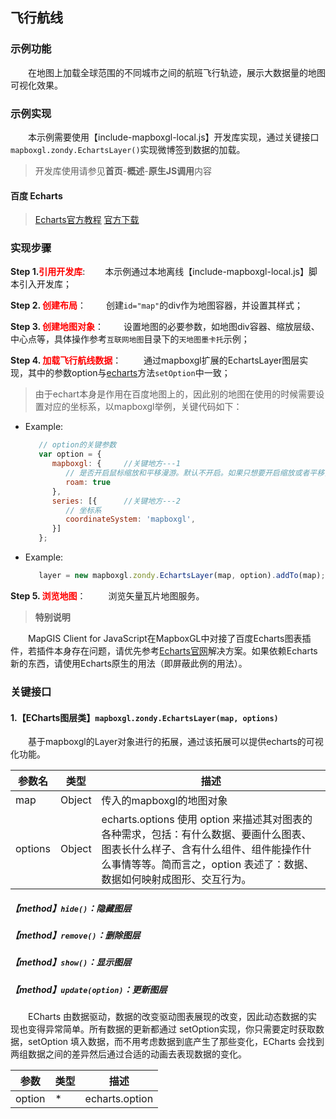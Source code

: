## 飞行航线

### 示例功能

&ensp;&ensp;&ensp;&ensp;在地图上加载全球范围的不同城市之间的航班飞行轨迹，展示大数据量的地图可视化效果。

### 示例实现

&ensp;&ensp;&ensp;&ensp;本示例需要使用【include-mapboxgl-local.js】开发库实现，通过关键接口`mapboxgl.zondy.EchartsLayer()`实现微博签到数据的加载。

> 开发库使用请参见**首页**-**概述**-**原生JS调用**内容

#### 百度 Echarts

> <a target="_blank" href="http://echarts.baidu.com/api.html#echarts">Echarts官方教程</a>  <a href="http://echarts.baidu.com/download.html" target="_blank">官方下载</a>

### 实现步骤

**Step 1.<font color=red>引用开发库</font>**:
&ensp;&ensp;&ensp;&ensp;本示例通过本地离线【include-mapboxgl-local.js】脚本引入开发库；

**Step 2. <font color=red>创建布局</font>**：
 &ensp;&ensp;&ensp;&ensp;创建`id="map"`的div作为地图容器，并设置其样式；

**Step 3. <font color=red>创建地图对象</font>**：
 &ensp;&ensp;&ensp;&ensp;设置地图的必要参数，如地图div容器、缩放层级、中心点等，具体操作参考`互联网地图`目录下的`天地图墨卡托`示例；

**Step 4. <font color=red>加载飞行航线数据</font>**：
 &ensp;&ensp;&ensp;&ensp; 通过mapboxgl扩展的EchartsLayer图层实现，其中的参数option与<a target="_blank" href="http://echarts.baidu.com/api.html#echarts">echarts</a>方法`setOption`中一致；

   > 由于echart本身是作用在百度地图上的，因此别的地图在使用的时候需要设置对应的坐标系，以mapboxgl举例，关键代码如下：

* Example:
   ```javascript
      // option的关键参数
      var option = {
         mapboxgl: {     //关键地方---1
            // 是否开启鼠标缩放和平移漫游。默认不开启。如果只想要开启缩放或者平移，可以设置成 'scale' 或者 'move'。设置成 true 为都开启
            roam: true
         },
         series: [{      //关键地方---2
            // 坐标系
            coordinateSystem: 'mapboxgl',
         }]
      };
   ```
* Example:
   ```javascript
      layer = new mapboxgl.zondy.EchartsLayer(map, option).addTo(map);
   ```

**Step 5. <font color=red> 浏览地图</font>**：
 &ensp;&ensp;&ensp;&ensp; 浏览矢量瓦片地图服务。

> **特别说明**

&ensp;&ensp;&ensp;&ensp;MapGIS Client for JavaScript在MapboxGL中对接了百度Echarts图表插件，若插件本身存在问题，请优先参考<a target="_blank" href="http://echarts.baidu.com/api.html#echarts">Echarts官网</a>解决方案。如果依赖Echarts新的东西，请使用Echarts原生的用法（即屏蔽此例的用法）。

### 关键接口

#### 1.【ECharts图层类】`mapboxgl.zondy.EchartsLayer(map, options)`

&ensp;&ensp;&ensp;&ensp;基于mapboxgl的Layer对象进行的拓展，通过该拓展可以提供echarts的可视化功能。

| 参数名  | 类型   | 描述                                                         |
| ------- | ------ | ------------------------------------------------------------ |
| map     | Object | 传入的mapboxgl的地图对象                                     |
| options | Object | echarts.options 使用 option 来描述其对图表的各种需求，包括：有什么数据、要画什么图表、图表长什么样子、含有什么组件、组件能操作什么事情等等。简而言之，option 表述了：数据、数据如何映射成图形、交互行为。 |

##### 【method】`hide()`：隐藏图层

##### 【method】`remove()`：删除图层

##### 【method】`show()`：显示图层

##### 【method】`update(option)`：更新图层

&ensp;&ensp;&ensp;&ensp;ECharts 由数据驱动，数据的改变驱动图表展现的改变，因此动态数据的实现也变得异常简单。所有数据的更新都通过 setOption实现，你只需要定时获取数据，setOption 填入数据，而不用考虑数据到底产生了那些变化，ECharts 会找到两组数据之间的差异然后通过合适的动画去表现数据的变化。

| 参数   | 类型 | 描述           |
| ------ | ---- | -------------- |
| option | *    | echarts.option |